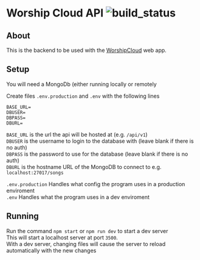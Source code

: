# Worship Cloud API ![build_status](https://travis-ci.com/rocketBANG/worship-cloud-api.svg?token=1evRgsqMVaUyaUvXTSsQ&branch=master)

## About
This is the backend to be used with the [WorshipCloud](https://github.com/rocketBANG/worship-cloud) web app.

## Setup
You will need a MongoDb (either running locally or remotely  

Create files `.env.production` and `.env` with the following lines
```
BASE_URL=
DBUSER=
DBPASS=
DBURL=
```
`BASE_URL` is the url the api will be hosted at (e.g. `/api/v1`)  
`DBUSER` is the username to login to the database with
    (leave blank if there is no auth)  
`DBPASS` is the password to use for the database 
    (leave blank if there is no auth)  
`DBURL` is the hostname URL of the MongoDB to connect to
    e.g. `localhost:27017/songs`

    
`.env.production` Handles what config the program uses in a production enviroment  
`.env` Handles what the program uses in a dev enviroment

## Running
Run the command `npm start` or `npm run dev` to start a dev server  
This will start a localhost server at port `3500`.  
With a dev server, changing files will cause the server to reload automatically with the new changes
